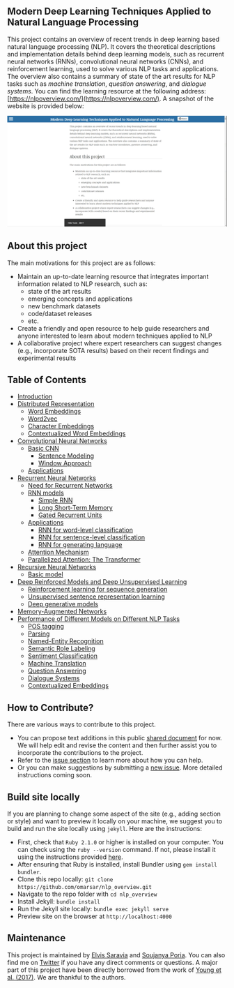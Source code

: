 ## Modern Deep Learning Techniques Applied to Natural Language Processing
This project contains an overview of recent trends in deep learning based natural language processing (NLP). It covers the theoretical descriptions and implementation details behind deep learning models, such as recurrent neural networks (RNNs), convolutional neural networks (CNNs), and reinforcement learning, used to solve various NLP tasks and applications. The overview also contains a summary of state of the art results for NLP tasks such as *machine translation*, *question answering*, and *dialogue systems*. You can find the learning resource at the following address: [https://nlpoverview.com/](https://nlpoverview.com/). A snapshot of the website is provided below:

![alt txt](img/nlp_overview.gif)

## About this project
The main motivations for this project are as follows:
- Maintain an up-to-date learning resource that integrates important information related to NLP research, such as:
    - state of the art results
    - emerging concepts and applications
    - new benchmark datasets
    - code/dataset releases
    - etc.
- Create a friendly and open resource to help guide researchers and anyone interested to learn about modern techniques applied to NLP
- A collaborative project where expert researchers can suggest changes (e.g., incorporate SOTA results) based on their recent findings and experimental results

## Table of Contents
- [Introduction](https://nlpoverview.com/#1)
- [Distributed Representation](https://nlpoverview.com/#2)
    - [Word Embeddings](https://nlpoverview.com/#a-word-embeddings)
    - [Word2vec](https://nlpoverview.com/#b-word2vec)
    - [Character Embeddings](https://nlpoverview.com/#c-character-embeddings)
    - [Contextualized Word Embeddings](https://nlpoverview.com/#d-contextualized-word-embeddings)
- [Convolutional Neural Networks](https://nlpoverview.com/#3)
    - [Basic CNN](https://nlpoverview.com/#a-basic-cnn)
        - [Sentence Modeling](https://nlpoverview.com/#1-sentence-modeling)
        - [Window Approach](https://nlpoverview.com/#2-window-approach)
    - [Applications](https://nlpoverview.com/#b-applications)
- [Recurrent Neural Networks](https://nlpoverview.com/#4)
    - [Need for Recurrent Networks](https://nlpoverview.com/#a-need-for-recurrent-networks)
    - [RNN models](https://nlpoverview.com/#b-rnn-models)
        - [Simple RNN](https://nlpoverview.com/#1-simple-rnn)
        - [Long Short-Term Memory](https://nlpoverview.com/#2-long-short-term-memory)
        - [Gated Recurrent Units](https://nlpoverview.com/#3-gated-recurrent-units)
    - [Applications](https://nlpoverview.com/#c-applications)
        - [RNN for word-level classification](https://nlpoverview.com/#1-rnn-for-word-level-classification)
        - [RNN for sentence-level classification](https://nlpoverview.com/#2-rnn-for-sentence-level-classification)
        - [RNN for generating language](https://nlpoverview.com/#3-rnn-for-generating-language)
    - [Attention Mechanism](https://nlpoverview.com/#d-attention-mechanism)
    - [Parallelized Attention: The Transformer](https://nlpoverview.com/#e-parallelized-attention-the-transformer)
- [Recursive Neural Networks](https://nlpoverview.com/#5)
    - [Basic model](https://nlpoverview.com/#a-basic-model)
- [Deep Reinforced Models and Deep Unsupervised Learning](https://nlpoverview.com/#6)
    - [Reinforcement learning for sequence generation](https://nlpoverview.com/#a-reinforcement-learning-for-sequence-generation)
    - [Unsupervised sentence representation learning](https://nlpoverview.com/#b-unsupervised-sentence-representation-learning)
    - [Deep generative models](https://nlpoverview.com/#c-deep-generative-models)
- [Memory-Augmented Networks](https://nlpoverview.com/#7)
- [Performance of Different Models on Different NLP Tasks](https://nlpoverview.com/#8)
    - [POS tagging](https://nlpoverview.com/#a-pos-tagging)
    - [Parsing](https://nlpoverview.com/#b-parsing)
    - [Named-Entity Recognition](https://nlpoverview.com/#c-named-entity-recognition)
    - [Semantic Role Labeling](https://nlpoverview.com/#d-semantic-role-labeling)
    - [Sentiment Classification](https://nlpoverview.com/#e-sentiment-classification)
    - [Machine Translation](https://nlpoverview.com/#f-machine-translation)
    - [Question Answering](https://nlpoverview.com/#g-question-answering)
    - [Dialogue Systems](https://nlpoverview.com/#g-dialogue-systems)
    - [Contextualized Embeddings](https://nlpoverview.com/#i-contextual-embeddings)
## How to Contribute?
There are various ways to contribute to this project. 

- You can propose text additions in this public [shared document](https://docs.google.com/document/d/1wN8_D5szivA11wkybecu2TyrRZhYkpH_QxkmlRktuW4/edit?usp=sharing) for now. We will help edit and revise the content and then further assist you to incorporate the contributions to the project. 
- Refer to the [issue section](https://github.com/omarsar/nlp_overview/issues/1) to learn more about how you can help. 
- Or you can make suggestions by submitting a [new issue](https://github.com/omarsar/nlp_overview/issues/new). More detailed instructions coming soon.

## Build site locally
If you are planning to change some aspect of the site (e.g., adding section or style) and want to preview it locally on your machine, we suggest you to build and run the site locally using `jekyll`. Here are the instructions:
- First, check that `Ruby 2.1.0` or higher is installed on your computer. You can check using the `ruby --version` command. If not, please install it using the instructions provided [here](https://www.ruby-lang.org/en/documentation/installation/).
- After ensuring that Ruby is installed, install Bundler using `gem install bundler`. 
- Clone this repo locally: `git clone https://github.com/omarsar/nlp_overview.git`
- Navigate to the repo folder with `cd nlp_overview`
- Install Jekyll: `bundle install`
- Run the Jekyll site locally: `bundle exec jekyll serve`
- Preview site on the browser at `http://localhost:4000`

## Maintenance
This project is maintained by [Elvis Saravia](https://github.com/omarsar) and [Soujanya Poria](https://github.com/soujanyaporia). You can also find me on [Twitter](https://twitter.com/omarsar0) if you have any direct comments or questions. A major part of this project have been directly borrowed from the work of [Young et al. (2017)](https://arxiv.org/abs/1708.02709). We are thankful to the authors.